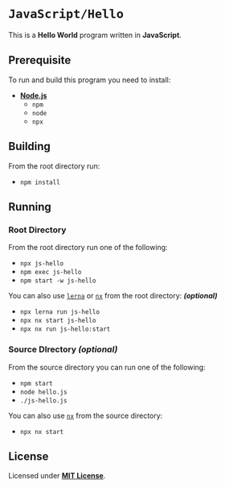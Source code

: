 # `JavaScript/Hello`

This is a **Hello World** program written in **JavaScript**.

## Prerequisite

To run and build this program you need to install:

* [**Node.js**](https://nodejs.org/en/download/current)
  * `npm`
  * `node`
  * `npx`

## Building

From the root directory run:

* `npm install`

## Running

### Root Directory

From the root directory run one of the following:

* `npx js-hello`
* `npm exec js-hello`
* `npm start -w js-hello`

You can also use  [`lerna`](https://lerna.js.org/) or [`nx`](https://nx.dev/) from the root directory: _**(optional)**_

* `npx lerna run js-hello`
* `npx nx start js-hello`
* `npx nx run js-hello:start`

### Source DIrectory _(optional)_

From the source directory you can run one of the following:

* `npm start`
* `node hello.js`
* `./js-hello.js`

You can also use [`nx`](https://nx.dev/) from the source directory:

* `npx nx start`

## License

Licensed under [**MIT License**](https://github.com/altersabeh/codes/blob/main/LICENSE).
